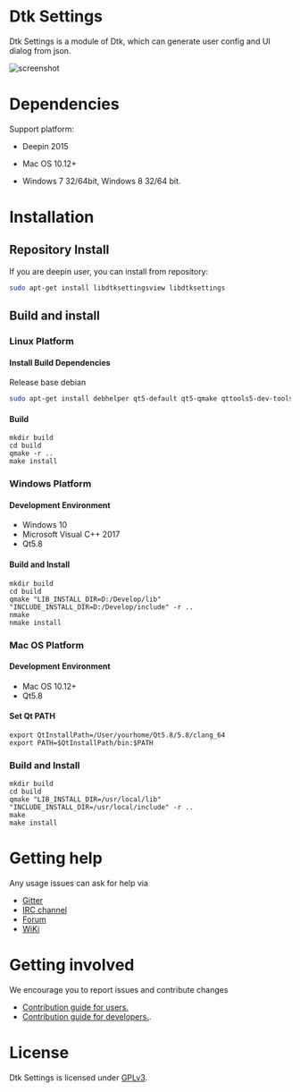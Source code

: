 # Dtk Settings

Dtk Settings is a module of Dtk, which can generate user config and UI dialog from json.

![screenshot](https://raw.githubusercontent.com/linuxdeepin/dtksettings/master/docs/dtk-settings-dialog.png)

# Dependencies

Support platform:

- Deepin 2015

- Mac OS 10.12+

- Windows 7 32/64bit, Windows 8 32/64 bit.

# Installation

## Repository Install

If you are deepin user, you can install from repository:

```bash
sudo apt-get install libdtksettingsview libdtksettings
```

## Build and install

### Linux Platform

#### Install Build Dependencies

Release base debian

```bash
sudo apt-get install debhelper qt5-default qt5-qmake qttools5-dev-tools
```

#### Build

```
mkdir build
cd build
qmake -r ..
make install
```

### Windows Platform

#### Development Environment

- Windows 10
- Microsoft Visual C++ 2017
- Qt5.8

#### Build and Install

```
mkdir build
cd build
qmake "LIB_INSTALL_DIR=D:/Develop/lib" "INCLUDE_INSTALL_DIR=D:/Develop/include" -r ..
nmake
nmake install
```

### Mac OS Platform

#### Development Environment

- Mac OS 10.12+
- Qt5.8

#### Set Qt PATH

```
export QtInstallPath=/User/yourhome/Qt5.8/5.8/clang_64
export PATH=$QtInstallPath/bin:$PATH
```

### Build and Install

```
mkdir build
cd build
qmake "LIB_INSTALL_DIR=/usr/local/lib" "INCLUDE_INSTALL_DIR=/usr/local/include" -r ..
make
make install
```

# Getting help

Any usage issues can ask for help via

* [Gitter](https://gitter.im/orgs/linuxdeepin/rooms)
* [IRC channel](https://webchat.freenode.net/?channels=deepin)
* [Forum](https://bbs.deepin.org)
* [WiKi](https://wiki.deepin.org/)

# Getting involved

We encourage you to report issues and contribute changes

* [Contribution guide for users.](http://wiki.deepin.org/index.php?title=Contribution_Guidelines_for_Users)
* [Contribution guide for developers.](http://wiki.deepin.org/index.php?title=Contribution_Guidelines_for_Developers).

# License

Dtk Settings is licensed under [GPLv3](LICENSE).

